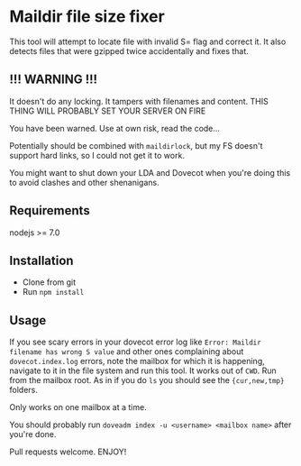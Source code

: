 Maildir file size fixer
=======================

This tool will attempt to locate file with invalid S= flag and correct it.
It also detects files that were gzipped twice accidentally and fixes that.

!!! WARNING !!!
---------------

It doesn't do any locking. It tampers with filenames and content.
THIS THING WILL PROBABLY SET YOUR SERVER ON FIRE

You have been warned. Use at own risk, read the code...

Potentially should be combined with `maildirlock`, but my FS doesn't support hard links, so I could not get it to work.

You might want to shut down your LDA and Dovecot when you're doing this to avoid clashes and other shenanigans.

Requirements
------------

nodejs >= 7.0

Installation
------------

* Clone from git
* Run `npm install`

Usage
-----

If you see scary errors in your dovecot error log like `Error: Maildir filename has wrong S value` and other ones complaining about `dovecot.index.log` errors,
note the mailbox for which it is happening, navigate to it in the file system and run this tool. It works out of `CWD`. Run from the mailbox root.
As in if you do `ls` you should see the `{cur,new,tmp}` folders.

Only works on one mailbox at a time.

You should probably run `doveadm index -u <username> <mailbox name>` after you're done.

Pull requests welcome.
ENJOY!
